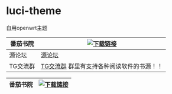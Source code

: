 # luci-theme
自用openwrt主题


| 番茄书院 | [![下载链接](https://img.shields.io/badge/下载-链接-blueviolet.svg?logo=hack-the-box)](http://doubi.tk) |
|-----------|--------------------------------------------------------------------------------------------------|
| 源论坛   | [源论坛](https://link3.cc/yuanlunt)                                                              |
| TG交流群 | [TG交流群](https://t.me/dahuilang888) 群里有支持各种阅读软件的书源！！                          |



| 番茄书院 | [![下载链接](https://img.shields.io/badge/下载-链接-blueviolet.svg?logo=hack-the-box)](http://doubi.tk) |
|-----------|--------------------------------------------------------------------------------------------------|

